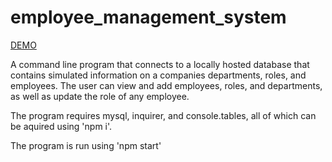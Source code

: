 # employee_management_system

[DEMO](https://youtu.be/OtMI31Y7cBs)

A command line program that connects to a locally hosted database that contains simulated information on a companies departments, roles, and employees. The user can view and add employees, roles, and departments, as well as update the role of any employee.

The program requires mysql, inquirer, and console.tables, all of which can be aquired using 'npm i'.

The program is run using 'npm start'
